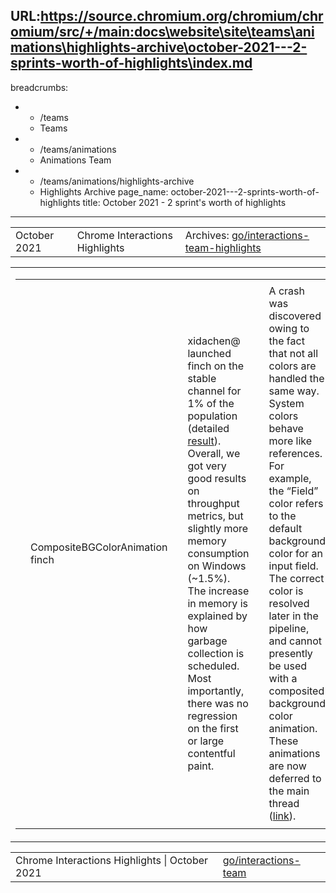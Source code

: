 URL:https://source.chromium.org/chromium/chromium/src/+/main:docs\website\site\teams\animations\highlights-archive\october-2021---2-sprints-worth-of-highlights\index.md
---
breadcrumbs:
- - /teams
  - Teams
- - /teams/animations
  - Animations Team
- - /teams/animations/highlights-archive
  - Highlights Archive
page_name: october-2021---2-sprints-worth-of-highlights
title: October 2021 - 2 sprint's worth of highlights
---

<table>
<tr>

<td>October 2021</td>

<td>Chrome Interactions Highlights</td>

<td>Archives: <a href="http://go/animations-team-highlights">go/interactions-team-highlights</a></td>

</tr>
</table>

<table>
<tr>

<td><table></td>
<td><tr></td>

<td><td>CompositeBGColorAnimation finch </td></td>

<td><td>xidachen@ launched finch on the stable channel for 1% of the population (detailed <a href="https://docs.google.com/document/d/1Fkp7udbCgYqVtNf4gn-NXGVYamPrd_n0qKqalruTq6E/edit#heading=h.u1s0gwal1np6">result</a>). Overall, we got very good results on throughput metrics, but slightly more memory consumption on Windows (~1.5%). The increase in memory is explained by how garbage collection is scheduled. Most importantly, there was no regression on the first or large contentful paint.</td></td>

<td><td>A crash was discovered owing to the fact that not all colors are handled the same way. System colors behave more like references. For example, the “Field” color refers to the default background color for an input field. The correct color is resolved later in the pipeline, and cannot presently be used with a composited background color animation. These animations are now deferred to the main thread (<a href="https://chromium-review.googlesource.com/c/chromium/src/+/3216109">link</a>).</td></td>

<td><td><img alt="image" src="https://lh6.googleusercontent.com/HHMbn-fB8tWKPra3VxfAvEBGErp-QAtbBAmzeyoyRMtvaB_5Ga_Tlz0ncKLQR5LTZYE7OnyH8zUTpyWlL-aKxrPJvMZtuZjVLLkrSh9j6fGyvcDzjh_9eoOV93pzuO5yVGIdVX3WKg" height=83 width=283></td></td>

<td><td>With this final known issue fixed, we’re ready to review performance metrics for launch.</td></td>

<td><td>Scroll timeline</td></td>

<td><td>kevers@ landed a number of spec changes to <a href="https://drafts4.csswg.org/web-animations-2/">web-animations-2</a> in support of <a href="https://css-tricks.com/practical-use-cases-for-scroll-linked-animations-in-css-with-scroll-timelines/">scroll-linked animations</a>. These spec changes largely address issues with timing in the API. Previously all timing was recorded in milliseconds. With progress-based animations, times are reported as CSSNumericValue percentages. The spec changes also address some edge cases for scroll-linked animations that are in the paused state as well as the effect phase when at limits of the scroll range.</td></td>

<td><td><img alt="image" src="https://lh3.googleusercontent.com/JacSGMav-KYulzw-o2qSwjnhif87ENbCnnElh-BoGEiXTArgrBbnlOaqgMOTfL0OLaCLcx46xUG0WqIU2Q4OGu2WAcl5sX1Gt6VuLD5kosGyilUdvC-EkzaLpk750h0LRMhdOizI3g" height=80 width=251></td></td>
<td><td>Pull request links: <a href="https://github.com/w3c/csswg-drafts/pull/6656">PR6656</a>, <a href="https://github.com/w3c/csswg-drafts/pull/6655">PR6655</a>, <a href="https://github.com/w3c/csswg-drafts/pull/6508">PR6508</a>, <a href="https://github.com/w3c/csswg-drafts/pull/6479">PR6479</a>. <a href="https://github.com/w3c/csswg-drafts/pull/6702">PR6702</a>, <a href="https://github.com/w3c/csswg-drafts/pull/6712">PR6712</a>.</td></td>

<td><td>kevers@ fixed some flaky scroll animation tests (<a href="https://chromium-review.googlesource.com/c/chromium/src/+/3169158">link</a>). One source of flakes was caused by slight platform dependencies combined with floating point rounding errors. By tweaking the tests to not depend on scrollbar width and to have nice integer expected values, these tests no longer flake. The flakiness was discovered while working on a <a href="https://github.com/flackr/scroll-timeline">polyfill</a> implementation of scroll timelines. Another source of flakes was due to improper assumptions when making a style change before an animation frame (<a href="https://chromium-review.googlesource.com/c/chromium/src/+/3226725">link</a>).</td></td>

<td><td>kevers@ fixed 2 clusterfuzz failures. Both were caused by unexpected input: malformed scrollOffsets (<a href="https://chromium-review.googlesource.com/c/chromium/src/+/3244932">link</a>), and unsupported effect delays (<a href="https://chromium-review.googlesource.com/c/chromium/src/+/3245202">link</a>).</td></td>

<td></tr></td>
<td></table></td>

<td><table></td>
<td><tr></td>

<td><td>\[Scroll Unification\] Web test burn-down</td></td>

<td><td>Scroll unification is an important code health project to streamline the scrolling process. Currently, there are multiple code paths, which need to be considered when addressing a bug or updating scroll behavior. This cycle, skobes@ has focused on burning down the number of test failures.</td></td>

    <td><td>lock-renderer-for-middle-click-autoscroll.html  (<a
    href="https://crrev.com/925854">r925854</a>)</td></td>

    <td><td>scrollbar-double-click.html             (<a
    href="https://crrev.com/925896">r925896</a>)</td></td>
    <td><td>background-attachment-local-scrolling.htm</td></td>
    <td><td>plugin-overlay-scrollbar-mouse-capture.html</td></td>

    <td><td>reset-scroll-in-onscroll.html                   (<a
    href="https://crrev.com/927008">r927008</a>)</td></td>

<td></tr></td>
<td></table></td>

<td> This reduced the number of outstanding web test regressions by 16%.</td>

<td><table></td>
<td><tr></td>

<td><td>Responsive composited animations</td></td>

<td><td>kevers@ fixed the responsiveness of composited animations to changes in the animation environment (<a href="https://chromium-review.googlesource.com/c/chromium/src/+/3205715">link</a>). For main thread animations, ConversionCheckers detect changes that would affect interpolations of properties during an animation. These changes now trigger an invalidation of the compositor keyframe snapshots. Some further tweaks were required to defer updating the compositor snapshots until after the ConversionCheckers have run.</td></td>

<td><td><table></td></td>
<td><td><tr></td></td>

<td><td><td>@keyframes spin {</td></td></td>
<td><td><td> 0% { transform:</td></td></td>
<td><td><td> scaleX(var(--scale))</td></td></td>
<td><td><td> rotate(0deg); </td></td></td>
<td><td><td> }</td></td></td>
<td><td><td> 100% { transform:</td></td></td>
<td><td><td> scaleX(var(--scale))</td></td></td>
<td><td><td> rotate(180deg); </td></td></td>
<td><td><td> }</td></td></td>
<td><td><td>}</td></td></td>

<td><td><td><img alt="image" src="https://lh6.googleusercontent.com/kInX8dX9QmbDrsLHGKAq0YXiT0CHnAr5ts0ud3AGUmYFsZsGsnCN3-9YzX353drQBISBBdkLQi8KcHb528Fi6frBU9uP_PiO_McqXVB6qMeV0iZlc_suQ1_C6MzmWHCv_JsnSPr4sQ" height=181 width=123></td></td></td>

<td><td></tr></td></td>
<td><td></table></td></td>

<td><td>Infinite user activation by extensions (mustaq@)</td></td>

<td><td>Extension messaging API needs to trigger an artificial <a href="https://html.spec.whatwg.org/multipage/interaction.html#tracking-user-activation">user activation</a> in background scripts to allow access to user-activation-gated APIs like Permissions and popup. This trigger caused a challenging <a href="https://crbug.com/957553">P1 security bug</a> reported by a user 2+ years ago (internally we knew it even before that).</td></td>

<td><td>The problem here is that a malicious site or extension can craft a delayed message-reply sequence to effectively extend the lifespan of the original user activation, and even repeat the sequence indefinitely to secure a “forever-active” state. That means, a single user click in one webpage could allow infinite popups from any tabs!</td></td>

<td><td><img alt="image" src="https://lh3.googleusercontent.com/l0vhMbMctf57poYsl-uh5sgv7seC1o8DYejptY9Br5oTMupHsqEDh9DC7D-pKwr4USj280259hc2LKLByAhs2ZKnuex3hx1Qy4O7-Ueq1slSvvpjtbxdQ-dXGlhJTR9ByR1FcQ54zQ" height=220 width=208></td></td>

<td><td>In addition to being a challenging problem by itself, the bug “worsened” two other security bugs (on leaking autofill <a href="https://bugs.chromium.org/p/chromium/issues/detail?id=966562">966562</a> and bypassing sandbox restriction <a href="https://crbug.com/1035315">1035315</a>) in the last two years!</td></td>

<td><td>After a long brainstorming through unactionable whiteboard drawings, <a href="https://uma.googleplex.com/p/chrome/histograms?sid=c4e21a8aa954807b89df16f4d2d8e9be">misleading UMA</a> discovery and stalled <a href="https://docs.google.com/document/d/1TKjjwFlQGh2LLm0_mOW6FJdmmwyOBMj_fdWJyAJ_Q50/edit?usp=sharing">design discussion</a>, we were able to find and <a href="https://chromium-review.googlesource.com/c/chromium/src/+/3154195">land</a> a fix in Q3, yayy!</td></td>

<td></tr></td>
<td></table></td>

<td><table></td>
<td><tr></td>

<td><td>Fixed overscroll glow position (flackr@)</td></td>

<td><td>Overscroll glow on android <a href="https://bugs.chromium.org/p/chromium/issues/detail?id=1253617">could appear in the wrong position</a>.</td></td>

<td><td><img alt="image" src="https://lh3.googleusercontent.com/eoyR3w60Cqa8PVbrNBA_9-jTOKg4on6uc6MSmCn4lAxrDCNlyY1H4Z59BVPs_fEwg6m7vJMCmylEAq3CF6UVFuxvOQQH-_4Lb5zis14Ox1erYLJLiP0gUd0G3Jx_44DhKMIVdRwO8g" height=153 width=283></td></td>

<td><td>The scrollable viewport bounds didn’t include the current bounds delta from active touch dragging. Fixed <a href="https://chromium-review.googlesource.com/c/chromium/src/+/3188708">using ScrollTree::container_bounds</a>.</td></td>

<td><td>Smooth scroll vs. JS scroll (skobes@)</td></td>

<td><td>Achievements: Learned a lot about how to handle JS scrolls in the middle of a user-triggered smooth scroll (wheel, keyboard). Both the main thread and the compositor thread were handling this improperly in different ways. A <a href="https://crbug.com/1264266">new proposal</a> enables "adjustment" behavior in virtual scrollers.</td></td>

<td><td><img alt="easeinout.png" src="https://lh4.googleusercontent.com/yGrqbqHLvUia7IuId5eOlAJfQBx_nDnxaIoHd3zkYY81tyIbm70sr05msy4z1E1VKMayvR5eN_AK49mDMAfUfmlpLmHKlgqOCYiNpw9GoSwuUkq6hmFltMGkvFXk4ybC-MZphtoMMA" height=145 width=148></td></td>

<td></tr></td>
<td></table></td>

<td><table></td>
<td><tr></td>

<td><td>Bug status update</td></td>

<td><td><img alt="image" src="https://lh4.googleusercontent.com/cvdKwm9SlfBYA9JJ7ZCu8HW2mH09w6K4DA8E0G-dSw8KEZyzgZv3n7BYQcJ-Aw1RRTxbI4NyFCmhlqQa7_IbwDMZFVCBjYTgPTYbTOAm3KWGwJSiRpIxKiRoeDdD8DTvQBHzSnnJ8Q" height=283 width=582></td></td>

<td><td><img alt="image" src="https://lh5.googleusercontent.com/E4JvRCP-MkjTLdZviSF1JP0GoQKf6eOo-EcjNwffwl9vb2xC1vurMJlK5P_xKXDSm21Act6-psqYt5c-R75tUc52VFLpa3OMvI9F18-OVU1md4y51HlQ5AhVdqbF17xYGf7KNn4O8Q" height=283 width=582></td></td>

<td></tr></td>
<td></table></td>

</tr>
</table>

<table>
<tr>

<td>Chrome Interactions Highlights | October 2021</td>

<td><a href="http://go/interactions-team">go/interactions-team</a></td>

</tr>
</table>
